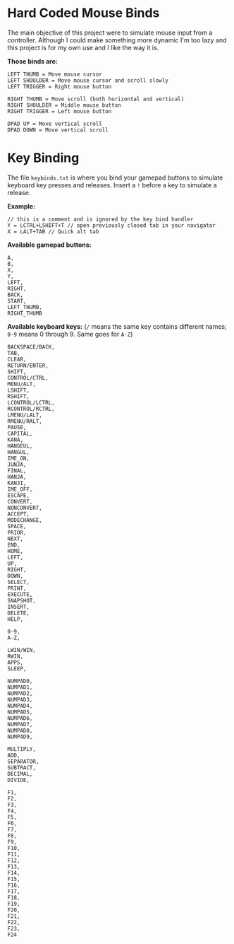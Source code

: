 # Hard Coded Mouse Binds
The main objective of this project were to simulate mouse input from a controller. Although I could make something more dynamic I'm too lazy and this project is for my own use and I like the way it is.

**Those binds are:**
```
LEFT THUMB = Move mouse cursor
LEFT SHOULDER = Move mouse cursor and scroll slowly
LEFT TRIGGER = Right mouse button

RIGHT THUMB = Move scroll (both horizontal and vertical)
RIGHT SHOULDER = Middle mouse button
RIGHT TRIGGER = Left mouse button

DPAD UP = Move vertical scroll
DPAD DOWN = Move vertical scroll
```

# Key Binding
The file `keybinds.txt` is where you bind your gamepad buttons to simulate keyboard key presses and releases. Insert a `!` before a key to simulate a release.

**Example:**
```
// this is a comment and is ignored by the key bind handler
Y = LCTRL+LSHIFT+T // open previously closed tab in your navigator
X = LALT+TAB // Quick alt tab
```


**Available gamepad buttons:**
```
A,
B,
X,
Y,
LEFT,
RIGHT,
BACK,
START,
LEFT_THUMB,
RIGHT_THUMB
```

**Available keyboard keys:** (`/` means the same key contains different names; `0-9` means 0 through 9. Same goes for `A-Z`)
```
BACKSPACE/BACK,
TAB,
CLEAR,
RETURN/ENTER,
SHIFT,
CONTROL/CTRL,
MENU/ALT,
LSHIFT,
RSHIFT,
LCONTROL/LCTRL,
RCONTROL/RCTRL,
LMENU/LALT,
RMENU/RALT,
PAUSE,
CAPITAL,
KANA,
HANGEUL,
HANGUL,
IME_ON,
JUNJA,
FINAL,
HANJA,
KANJI,
IME_OFF,
ESCAPE,
CONVERT,
NONCONVERT,
ACCEPT,
MODECHANGE,
SPACE,
PRIOR,
NEXT,
END,
HOME,
LEFT,
UP,
RIGHT,
DOWN,
SELECT,
PRINT,
EXECUTE,
SNAPSHOT,
INSERT,
DELETE,
HELP,

0-9,
A-Z,

LWIN/WIN,
RWIN,
APPS,
SLEEP,

NUMPAD0,
NUMPAD1,
NUMPAD2,
NUMPAD3,
NUMPAD4,
NUMPAD5,
NUMPAD6,
NUMPAD7,
NUMPAD8,
NUMPAD9,

MULTIPLY,
ADD,
SEPARATOR,
SUBTRACT,
DECIMAL,
DIVIDE,

F1,
F2,
F3,
F4,
F5,
F6,
F7,
F8,
F9,
F10,
F11,
F12,
F13,
F14,
F15,
F16,
F17,
F18,
F19,
F20,
F21,
F22,
F23,
F24
```
